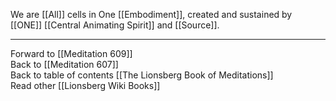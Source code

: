 We are [[All]] cells in One [[Embodiment]], created and sustained by [[ONE]] [[Central Animating Spirit]] and [[Source]]. 

___

Forward to [[Meditation 609]]  
Back to [[Meditation 607]]  
Back to table of contents [[The Lionsberg Book of Meditations]]  
Read other [[Lionsberg Wiki Books]] 